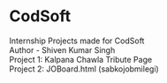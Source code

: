 # CodSoft
Internship Projects made for CodSoft
<br>
Author - Shiven Kumar Singh
<br>
Project 1: Kalpana Chawla Tribute Page
<br>
Project 2: JOBoard.html (sabkojobmilegi) 
